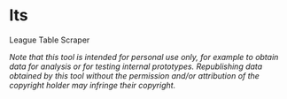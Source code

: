 # lts
League Table Scraper

*Note that this tool is intended for personal use only, for example to obtain data for analysis or for testing internal prototypes. Republishing data obtained by this tool without the permission and/or attribution of the copyright holder may infringe their copyright.*
